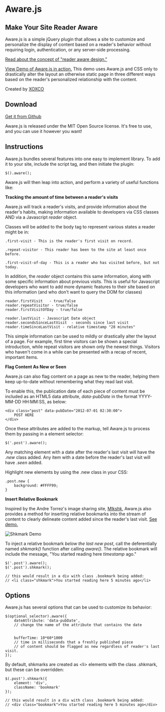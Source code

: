 # Aware.js
## Make Your Site Reader Aware

Aware.js is a simple jQuery plugin that allows a site to customize and personalize the display of content based on a reader's behavior
without requiring login, authentication, or any server-side processing.

[Read about the concept of "reader aware design."](notes.xoxco.com/post/36089202908/reader-aware-design)

[View Demo of Aware.js in action.](http://xoxco.com/projects/code/aware/demo.html) This demo uses Aware.js and CSS only to drastically alter the layout an otherwise static page in three different ways based on the reader's personalized relationship with the content.

Created by [XOXCO](http://xoxco.com)


## Download

[Get it from Github](https://github.com/xoxco/awarejs)

Aware.js is released under the MIT Open Source license. It's free to use, and you can use it however you want!

## Instructions

Aware.js bundles several features into one easy to implement library. To add it to your site, include the script tag, and then initiate the plugin:

	$().aware();

Aware.js will then leap into action, and perform a variety of useful functions like:

**Tracking the amount of time between a reader's visits**

Aware.js will track a reader's visits, and provide information about the reader's habits, making information available to developers via CSS classes AND via a Javascript *reader* object.

Classes will be added to the body tag to represent various states a reader might be in:

	.first-visit - This is the reader's first visit on record.
	
	.repeat-visitor - This reader has been to the site at least once before.
	
	.first-visit-of-day - This is a reader who has visited before, but not today.
	
In addition, the *reader* object contains this same information, along with some specific information about previous visits. This is useful for Javascript developers who want to add more dynamic features to their site based on this information (and who don't want to query the DOM for classes)

	reader.firstVisit	- true/false
	reader.repeatVisitor - true/false
	reader.firstVisitOfDay - true/false
	
	reader.lastVisit - Javascript Date object
	reader.secondsSinceLastVisit  - seconds since last visit
	reader.timeSinceLastVisit - relative timestamp "28 minutes"

This simple information can be used to mildly or drastically alter the layout of a page. For example, first time visitors can be shown a special introduction, while repeat visitors are shown only the newest things. Visitors who haven't come in a while can be presented with a recap of recent, important items.

**Flag Content As New or Seen**

Aware.js can also flag content on a page as new to the reader, helping them keep up-to-date without remembering what they read last visit.

To enable this, the publication date of each piece of content must be included as an HTML5 data attribute, *data-pubDate* in the format YYYY-MM-DD HH:MM:SS, as below:

	<div class="post" data-pubDate="2012-07-01 02:30:00">
		POST HERE
	</div>

Once these attributes are added to the markup, tell Aware.js to process them by passing in a element selector:

	$('.post').aware();
	
Any matching element with a date after the reader's last visit will have the *.new* class added. Any item with a date before the reader's last visit will have *.seen* added.

Highlight new elements by using the .new class in your CSS:

	.post.new {
		background: #FFFF99;
	}
	
**Insert Relative Bookmark**

Inspired by the Andre Torrez's image sharing site, [Mlkshk](http://mlkshk.com), Aware.js also provides a method for inserting relative bookmarks into the stream of content to clearly delineate content added since the reader's last visit. [See demo.](demo.html)

![Shkmark Demo](http://xoxco.com/projects/code/aware/shkmark_example.png)

To inject a relative bookmark *below the last new post*, call the deferentially named *shkmark()* function after calling *aware()*. The relative bookmark will include the message, "You started reading here *timestamp* ago."

	$('.post').aware();
	$('.post').shkmark();

	// this would result in a div with class .bookmark being added:
	// <li class="shkmark">You started reading here 5 minutes ago</li>

## Options

Aware.js has several options that can be used to customize its behavior:

	$(optional_selector).aware({
		dateAttribute: 'data-pubDate', 
		// change the name of the attribute that contains the date


		bufferTime: 10*60*1000 
		// time in milliseconds that a freshly published piece 
		// of content should be flagged as new regardless of reader's last visit.
	});

By default, shkmarks are created as &lt;li&gt; elements with the class .shkmark, but these can be overridden:

	$(.post').shkmark({
		element: 'div',
		className: 'bookmark'
	});
	
	// this would result in a div with class .bookmark being added:
	// <div class="bookmark">You started reading here 5 minutes ago</div>
		
